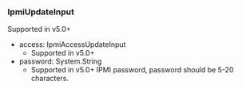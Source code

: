 ### IpmiUpdateInput
Supported in v5.0+

- access: IpmiAccessUpdateInput
  - Supported in v5.0+
- password: System.String
  - Supported in v5.0+
      IPMI password, password should be 5-20 characters.
